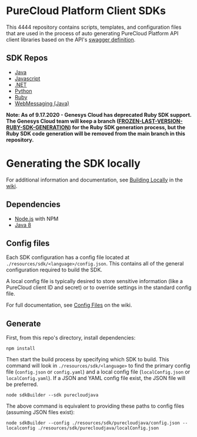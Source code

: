 # PureCloud Platform Client SDKs

This 4444 repository contains scripts, templates, and configuration files that are used in the process of auto generating PureCloud Platform API client libraries based on the API's [swagger definition](https://api.mypurecloud.com/api/v2/docs/swagger).

## SDK Repos

* [Java](https://github.com/MyPureCloud/platform-client-sdk-java)
* [Javascript](https://github.com/MyPureCloud/platform-client-sdk-javascript)
* [.NET](https://github.com/MyPureCloud/platform-client-sdk-dotnet)
* [Python](https://github.com/MyPureCloud/platform-client-sdk-python)
* [Ruby](https://github.com/MyPureCloud/platform-client-sdk-ruby)
* [WebMessaging (Java)](https://github.com/MyPureCloud/web-messaging-sdk-java)

**Note:  As of 9.17.2020 - Genesys Cloud has deprecated Ruby SDK support.  The Genesys Cloud team will keep a branch ([FROZEN-LAST-VERSION-RUBY-SDK-GENERATION](https://github.com/purecloudlabs/platform-client-sdk-common/tree/FROZEN-LAST-VERSION-RUBY-SDK-GENERATION)) for the Ruby SDK generation process, but the Ruby SDK code generation will be removed from the main branch in this repository.**

# Generating the SDK locally

For additional information and documentation, see [Building Locally](https://github.com/purecloudlabs/platform-client-sdk-common/wiki/Building-Locally) in the [wiki](https://github.com/MyPureCloud/platform-client-sdk-common/wiki).

## Dependencies

* [Node.js](https://nodejs.org/en/) with NPM
* [Java 8](http://www.oracle.com/technetwork/java/javase/overview/java8-2100321.html)

## Config files

Each SDK configuration has a config file located at `./resources/sdk/<language>/config.json`. This contains all of the general configuration required to build the SDK.

A local config file is typically desired to store sensitive information (like a PureCloud client ID and secret) or to override settings in the standard config file.

For full documentation, see [Config Files](https://github.com/MyPureCloud/platform-client-sdk-common/wiki/Config-Files) on the wiki.

## Generate

First, from this repo's directory, install dependencies:

```
npm install
```

Then start the build process by specifying which SDK to build. This command will look in `./resources/sdk/<language>` to find the primary config file (`config.json` or `config.yaml`) and a local config file (`localConfig.json` or `localConfig.yaml`). If a JSON and YAML config file exist, the JSON file will be preferred.

```
node sdkBuilder --sdk purecloudjava
```

The above command is equivalent to providing these paths to config files (assuming JSON files exist):

```
node sdkBuilder --config ./resources/sdk/purecloudjava/config.json --localconfig ./resources/sdk/purecloudjava/localConfig.json
```
